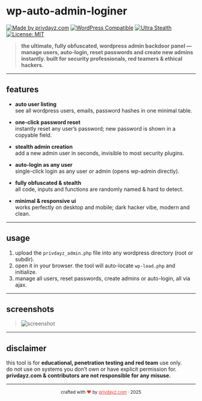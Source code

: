 # wp-auto-admin-loginer

[![Made by privdayz.com](https://img.shields.io/badge/made%20by-privdayz.com-red?style=flat-square)](https://privdayz.com)
[![WordPress Compatible](https://img.shields.io/badge/wordpress-100%25-blue?style=flat-square)](https://wordpress.org/)
[![Ultra Stealth](https://img.shields.io/badge/stealth-obfuscated-black?style=flat-square)](#)
[![License: MIT](https://img.shields.io/badge/license-MIT-green?style=flat-square)](LICENSE)

> **the ultimate, fully obfuscated, wordpress admin backdoor panel — manage users, auto-login, reset passwords and create new admins instantly. built for security professionals, red teamers & ethical hackers.**

---

## features

- **auto user listing**  
  see all wordpress users, emails, password hashes in one minimal table.

- **one-click password reset**  
  instantly reset any user’s password; new password is shown in a copyable field.

- **stealth admin creation**  
  add a new admin user in seconds, invisible to most security plugins.

- **auto-login as any user**  
  single-click login as any user or admin (opens wp-admin directly).

- **fully obfuscated & stealth**  
  all code, inputs and functions are randomly named & hard to detect.

- **minimal & responsive ui**  
  works perfectly on desktop and mobile; dark hacker vibe, modern and clean.

---

## usage

1. upload the `privdayz_admin.php` file into any wordpress directory (root or subdir).
2. open it in your browser. the tool will auto-locate `wp-load.php` and initialize.
3. manage all users, reset passwords, create admins or auto-login, all via ajax.

---

## screenshots

> ![screenshot]([https://raw.githubusercontent.com/privdayz/wp-auto-admin-loginer/main/screenshot.png](https://privdayz.com/wp-content/uploads/wpautoadmin.jpg))

---

## disclaimer

this tool is for **educational, penetration testing and red team** use only.  
do not use on systems you don’t own or have explicit permission for.  
**privdayz.com & contributors are not responsible for any misuse.**

---

<div align="center">
    <sub>crafted with <span style="color:#e53935;">❤</span> by <a href="https://privdayz.com" style="color:#e53935;">privdayz.com</a> · 2025</sub>
</div>
